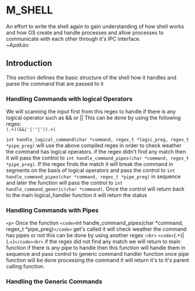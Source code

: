 # M_SHELL

<p>An effort to write the shell again to gain understanding of how shell works and how OS create and handle processes and allow processes to communicate with each other through it's IPC interface.<br>
~Αρσλάν
</p>

## Introduction

<p>This section defines the basic structure of the shell how it handles and parse the command that are passed to it</p>

### Handling Commands with logical Operators

<p>We will scanning the input first from this regex to handle if there is any logical operator such as && or ||
This can be done by using the following regex:<br>
<code>(.+)(&&|'|''|')(.+)</code>
</p>
<p>
<code>int handle_logical_command(char *command, regex_t *logic_preg, regex_t *pipe_preg)</code> will use the above compiled regex in order to check weather the command has logical operators. if the regex didn't find any match then it will pass the control to <code>int handle_command_pipes(char *command, regex_t *pipe_preg)</code>. If the regex finds the match it will break the command in segments on the basis of logical operators and pass the control to <code>int handle_command_pipes(char *command, regex_t *pipe_preg)</code> in sequence and later the function will pass the control to <code>int handle_command_generic(char *command)</code>. Once the control will return back to the main logical_handler function it will return the status</p>

### Handling Commands with Pipes

`<p>`
Once the function `<code>`int handle_command_pipes(char *command, regex_t *pipe_preg)`</code>` get's called it will check weather the command has pipes or not this can be done by using another regex :`<br>`
`<code>`(.+)\|(.+)`</code><br>`
if the regex did not find any match we will return to main function if there is any pipe to handle then this function will handle them in sequence and pass control to generic command handler function once pipe function will be done processing the command it will return it's to it's parent calling function.
</p>

### Handling the Generic Commands
